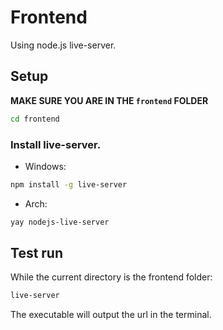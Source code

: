 # Frontend

Using node.js live-server.

## Setup

**MAKE SURE YOU ARE IN THE `frontend` FOLDER**

```bash
cd frontend
```

### Install live-server.

- Windows:

```bash
npm install -g live-server
```

- Arch:

```bash
yay nodejs-live-server
```

## Test run

While the current directory is the frontend folder:

```bash
live-server
```

The executable will output the url in the terminal.
